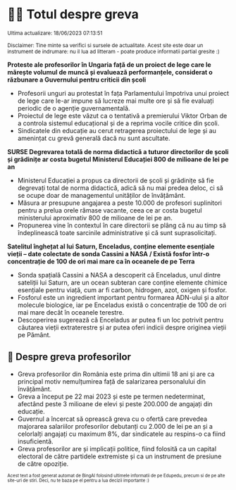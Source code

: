 # 👩‍🏫 Totul despre greva
<sub>Ultima actualizare: 18/06/2023 07:13:51</sub>

<sub>Disclaimer: Tine minte sa verifici si sursele de actualitate. Acest site este doar un instrument de indrumare: nu il lua ad litteram - poate produce informatii partial gresite :)</sub>

**Proteste ale profesorilor în Ungaria față de un proiect de lege care le mărește volumul de muncă și evaluează performanțele, considerat o răzbunare a Guvernului pentru criticii din școli**

- Profesorii unguri au protestat în fața Parlamentului împotriva unui proiect de lege care le-ar impune să lucreze mai multe ore și să fie evaluați periodic de o agenție guvernamentală.
- Proiectul de lege este văzut ca o tentativă a premierului Viktor Orban de a controla sistemul educațional și de a reprima vocile critice din școli.
- Sindicatele din educație au cerut retragerea proiectului de lege și au amenințat cu grevă generală dacă nu sunt ascultate.

**SURSE Degrevarea totală de norma didactică a tuturor directorilor de școli și grădinițe ar costa bugetul Ministerul Educației 800 de milioane de lei pe an**

- Ministerul Educației a propus ca directorii de școli și grădinițe să fie degrevați total de norma didactică, adică să nu mai predea deloc, ci să se ocupe doar de managementul unităților de învățământ.
- Măsura ar presupune angajarea a peste 10.000 de profesori suplinitori pentru a prelua orele rămase vacante, ceea ce ar costa bugetul ministerului aproximativ 800 de milioane de lei pe an.
- Propunerea vine în contextul în care directorii se plâng că nu au timp să îndeplinească toate sarcinile administrative și că sunt suprasolicitați.

**Satelitul înghețat al lui Saturn, Enceladus, conține elemente esențiale vieții – date colectate de sonda Cassini a NASA / Există fosfor într-o concentrație de 100 de ori mai mare ca în oceanele de pe Terra**

- Sonda spațială Cassini a NASA a descoperit că Enceladus, unul dintre sateliții lui Saturn, are un ocean subteran care conține elemente chimice esențiale pentru viață, cum ar fi carbon, hidrogen, azot, oxigen și fosfor.
- Fosforul este un ingredient important pentru formarea ADN-ului și a altor molecule biologice, iar pe Enceladus există o concentrație de 100 de ori mai mare decât în oceanele terestre.
- Descoperirea sugerează că Enceladus ar putea fi un loc potrivit pentru căutarea vieții extraterestre și ar putea oferi indicii despre originea vieții pe Pământ.

## 🏫 Despre greva profesorilor

- Greva profesorilor din România este prima din ultimii 18 ani și are ca principal motiv nemulțumirea față de salarizarea personalului din învățământ.
- Greva a început pe 22 mai 2023 și este pe termen nedeterminat, afectând peste 3 milioane de elevi și peste 200.000 de angajați din educație.
- Guvernul a încercat să oprească greva cu o ofertă care prevedea majorarea salariilor profesorilor debutanți cu 2.000 de lei pe an și a celorlalți angajați cu maximum 8%, dar sindicatele au respins-o ca fiind insuficientă.
- Greva profesorilor are și implicații politice, fiind folosită ca un capital electoral de către partidele extremiste și ca un instrument de presiune de către opoziție.


<sub><sub>Acest text a fost generat automat de BingAI folosind ultimele informatii de pe Edupedu, precum si de pe alte site-uri de stiri. Deci, nu te baza pe el pentru a lua decizii importante :)</sub></sub>